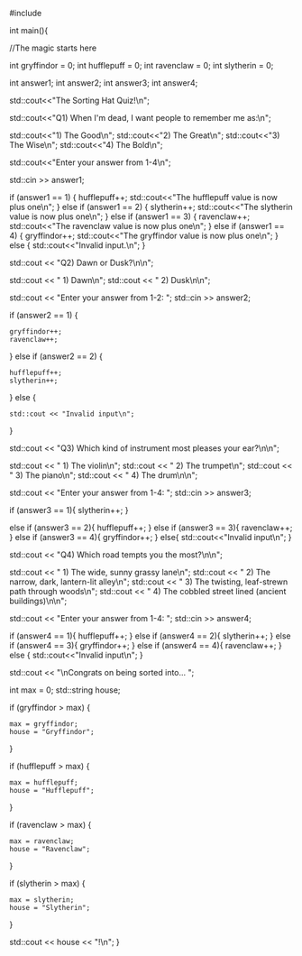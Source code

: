 #include <iostream>

int main(){
  
  //The magic starts here
  
  int gryffindor = 0;
  int hufflepuff = 0;
  int ravenclaw = 0;
  int slytherin = 0;
  
  int answer1;
  int answer2;
  int answer3;
  int answer4;
  
  std::cout<<"The Sorting Hat Quiz!\n";
  
  std::cout<<"Q1) When I'm dead, I want people to remember me as:\n";
  
  std::cout<<"1) The Good\n";
  std::cout<<"2) The Great\n";
  std::cout<<"3) The Wise\n";
  std::cout<<"4) The Bold\n";
  
  std::cout<<"Enter your answer from 1-4\n";
  
  std::cin >> answer1;
  
  if (answer1 == 1) {
    hufflepuff++;
    std::cout<<"The hufflepuff value is now plus one\n";
  }
  else if (answer1 == 2) {
    slytherin++;
    std::cout<<"The slytherin value is now plus one\n";
  }
  else if (answer1 == 3) {
    ravenclaw++;
    std::cout<<"The ravenclaw value is now plus one\n";
  }
  else if (answer1 == 4) {
    gryffindor++;
    std::cout<<"The gryffindor value is now plus one\n";
  }
  else {
    std::cout<<"Invalid input.\n";
  }

  std::cout << "Q2) Dawn or Dusk?\n\n";

  std::cout << "  1) Dawn\n";
  std::cout << "  2) Dusk\n\n";

  std::cout << "Enter your answer from 1-2: ";
  std::cin >> answer2;

  if (answer2 == 1)
  {

    gryffindor++;
    ravenclaw++;

  }
  else if (answer2 == 2)
  {

    hufflepuff++;
    slytherin++;

  }
  else
  {

    std::cout << "Invalid input\n";

  }

  

  std::cout << "Q3) Which kind of instrument most pleases your ear?\n\n";

  std::cout << "  1) The violin\n";
  std::cout << "  2) The trumpet\n";
  std::cout << "  3) The piano\n";
  std::cout << "  4) The drum\n\n";

  std::cout << "Enter your answer from 1-4: ";
  std::cin >> answer3;

  if (answer3 == 1){
    slytherin++;
  }
    
  else if (answer3 == 2){
    hufflepuff++;
  }
  else if (answer3 == 3){
    ravenclaw++;
  }
  else if (answer3 == 4){
    gryffindor++;
  }
  else{
    std::cout<<"Invalid input\n";
  }

  

  std::cout << "Q4) Which road tempts you the most?\n\n";

  std::cout << "  1) The wide, sunny grassy lane\n";
  std::cout << "  2) The narrow, dark, lantern-lit alley\n";
  std::cout << "  3) The twisting, leaf-strewn path through woods\n";
  std::cout << "  4) The cobbled street lined (ancient buildings)\n\n";

  std::cout << "Enter your answer from 1-4: ";
  std::cin >> answer4;

  if (answer4 == 1){
    hufflepuff++;
  }
  else if (answer4 == 2){
    slytherin++;
  }
  else if (answer4 == 3){
    gryffindor++;
  }
  else if (answer4 == 4){
    ravenclaw++;
  }
  else {
    std::cout<<"Invalid input\n";
  }

  

  std::cout << "\nCongrats on being sorted into... ";

  int max = 0;
  std::string house;

  if (gryffindor > max)
  {

    max = gryffindor;
    house = "Gryffindor";

  }

  if (hufflepuff > max)
  {

    max = hufflepuff;
    house = "Hufflepuff";

  }

  if (ravenclaw > max)
  {

    max = ravenclaw;
    house = "Ravenclaw";

  }

  if (slytherin > max)
  {

    max = slytherin;
    house = "Slytherin";

  }

  std::cout << house << "!\n";
}
